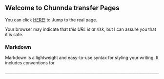 ## Welcome to Chunnda transfer Pages

You can click [HERE!](http://home.chunnda.com:233) to Jump to the real page.

Your browser may indicate that *this URL is at risk*, but I can assure you that it is safe.

### Markdown

Markdown is a lightweight and easy-to-use syntax for styling your writing. It includes conventions for

```markdown
_____________________________________________________________________________________________________
```
